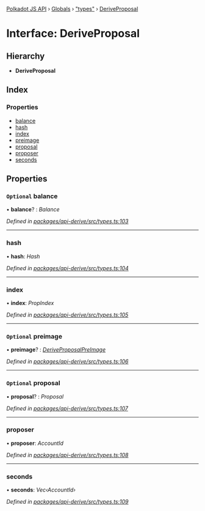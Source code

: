 [Polkadot JS API](../README.md) › [Globals](../globals.md) › ["types"](../modules/_types_.md) › [DeriveProposal](_types_.deriveproposal.md)

# Interface: DeriveProposal

## Hierarchy

* **DeriveProposal**

## Index

### Properties

* [balance](_types_.deriveproposal.md#optional-balance)
* [hash](_types_.deriveproposal.md#hash)
* [index](_types_.deriveproposal.md#index)
* [preimage](_types_.deriveproposal.md#optional-preimage)
* [proposal](_types_.deriveproposal.md#optional-proposal)
* [proposer](_types_.deriveproposal.md#proposer)
* [seconds](_types_.deriveproposal.md#seconds)

## Properties

### `Optional` balance

• **balance**? : *Balance*

*Defined in [packages/api-derive/src/types.ts:103](https://github.com/polkadot-js/api/blob/6e61be960/packages/api-derive/src/types.ts#L103)*

___

###  hash

• **hash**: *Hash*

*Defined in [packages/api-derive/src/types.ts:104](https://github.com/polkadot-js/api/blob/6e61be960/packages/api-derive/src/types.ts#L104)*

___

###  index

• **index**: *PropIndex*

*Defined in [packages/api-derive/src/types.ts:105](https://github.com/polkadot-js/api/blob/6e61be960/packages/api-derive/src/types.ts#L105)*

___

### `Optional` preimage

• **preimage**? : *[DeriveProposalPreImage](_types_.deriveproposalpreimage.md)*

*Defined in [packages/api-derive/src/types.ts:106](https://github.com/polkadot-js/api/blob/6e61be960/packages/api-derive/src/types.ts#L106)*

___

### `Optional` proposal

• **proposal**? : *Proposal*

*Defined in [packages/api-derive/src/types.ts:107](https://github.com/polkadot-js/api/blob/6e61be960/packages/api-derive/src/types.ts#L107)*

___

###  proposer

• **proposer**: *AccountId*

*Defined in [packages/api-derive/src/types.ts:108](https://github.com/polkadot-js/api/blob/6e61be960/packages/api-derive/src/types.ts#L108)*

___

###  seconds

• **seconds**: *Vec‹AccountId›*

*Defined in [packages/api-derive/src/types.ts:109](https://github.com/polkadot-js/api/blob/6e61be960/packages/api-derive/src/types.ts#L109)*
